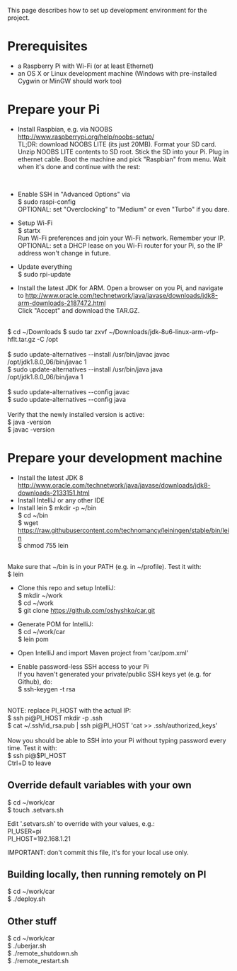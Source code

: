This page describes how to set up development environment for the project.

Prerequisites
=============
- a Raspberry Pi with Wi-Fi (or at least Ethernet)
- an OS X or Linux development machine (Windows with pre-installed Cygwin or MinGW should work too)


Prepare your Pi
===============
- Install Raspbian, e.g. via NOOBS http://www.raspberrypi.org/help/noobs-setup/<br>
TL;DR: download NOOBS LITE (its just 20MB).
Format your SD card.
Unzip NOOBS LITE contents to SD root.
Stick the SD into your Pi.
Plug in ethernet cable.
Boot the machine and pick "Raspbian" from menu.
Wait when it's done and continue with the rest:
<br>

- Enable SSH in "Advanced Options" via<br>
$ sudo raspi-config<br>
OPTIONAL: set "Overclocking" to "Medium" or even "Turbo" if you dare.

- Setup Wi-Fi<br>
$ startx<br>
Run Wi-Fi preferences and join your Wi-Fi network. Remember your IP.<br>
OPTIONAL: set a DHCP lease on you Wi-Fi router for your Pi, so the IP address won't change in future.

- Update everything<br>
$ sudo rpi-update

- Install the latest JDK for ARM. Open a browser on you Pi, and navigate to
http://www.oracle.com/technetwork/java/javase/downloads/jdk8-arm-downloads-2187472.html<br>
Click "Accept" and download the TAR.GZ.<br> 
<br>
$ cd ~/Downloads
$ sudo tar zxvf ~/Downloads/jdk-8u6-linux-arm-vfp-hflt.tar.gz -C /opt<br>
<br>
$ sudo update-alternatives --install /usr/bin/javac javac /opt/jdk1.8.0_06/bin/javac 1<br>
$ sudo update-alternatives --install /usr/bin/java java /opt/jdk1.8.0_06/bin/java 1<br>
<br>
$ sudo update-alternatives --config javac<br>
$ sudo update-alternatives --config java<br>
<br>
Verify that the newly installed version is active:<br>
$ java -version<br>
$ javac -version


Prepare your development machine
================================
- Install the latest JDK 8 http://www.oracle.com/technetwork/java/javase/downloads/jdk8-downloads-2133151.html
- Install IntelliJ or any other IDE
- Install lein
$ mkdir -p ~/bin<br>
$ cd ~/bin<br>
$ wget https://raw.githubusercontent.com/technomancy/leiningen/stable/bin/lein<br>
$ chmod 755 lein<br>
<br>
Make sure that ~/bin is in your PATH (e.g. in ~/profile). Test it with:<br>
$ lein<br>

- Clone this repo and setup IntelliJ:<br>
$ mkdir ~/work<br>
$ cd ~/work<br>
$ git clone https://github.com/oshyshko/car.git<br>

- Generate POM for IntelliJ:<br>
$ cd ~/work/car<br>
$ lein pom<br>

- Open IntelliJ and import Maven project from 'car/pom.xml'

- Enable password-less SSH access to your Pi<br>
If you haven't generated your private/public SSH keys yet (e.g. for Github), do:<br>
$ ssh-keygen -t rsa<br>
<br>
NOTE: replace PI_HOST with the actual IP:
<br>
$ ssh pi@PI_HOST mkdir -p .ssh<br>
$ cat ~/.ssh/id_rsa.pub | ssh pi@PI_HOST 'cat >> .ssh/authorized_keys'<br>
<br>
Now you should be able to SSH into your Pi without typing password every time. Test it with:<br>
$ ssh pi@$PI_HOST<br>
Ctrl+D to leave


Override default variables with your own
----------------------------------------
$ cd ~/work/car<br>
$ touch .setvars.sh

Edit '.setvars.sh' to override with your values, e.g.:<br>
PI_USER=pi<br>
PI_HOST=192.168.1.21

IMPORTANT: don't commit this file, it's for your local use only.


Building locally, then running remotely on PI
---------------------------------------------
$ cd ~/work/car<br>
$ ./deploy.sh
<br>


Other stuff
-----------
$ cd ~/work/car<br>
$ ./uberjar.sh                       
$ ./remote_shutdown.sh<br>
$ ./remote_restart.sh
